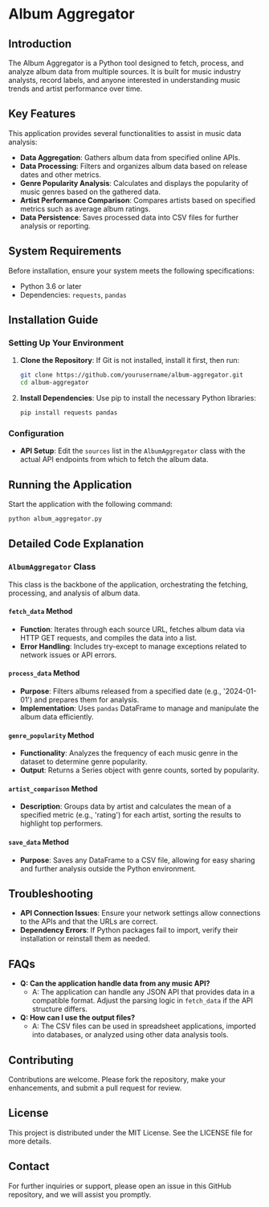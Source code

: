 # Album Aggregator

## Introduction
The Album Aggregator is a Python tool designed to fetch, process, and analyze album data from multiple sources. It is built for music industry analysts, record labels, and anyone interested in understanding music trends and artist performance over time.

## Key Features
This application provides several functionalities to assist in music data analysis:

- **Data Aggregation**: Gathers album data from specified online APIs.
- **Data Processing**: Filters and organizes album data based on release dates and other metrics.
- **Genre Popularity Analysis**: Calculates and displays the popularity of music genres based on the gathered data.
- **Artist Performance Comparison**: Compares artists based on specified metrics such as average album ratings.
- **Data Persistence**: Saves processed data into CSV files for further analysis or reporting.

## System Requirements
Before installation, ensure your system meets the following specifications:

- Python 3.6 or later
- Dependencies: `requests`, `pandas`

## Installation Guide

### Setting Up Your Environment
1. **Clone the Repository**:
   If Git is not installed, install it first, then run:
   ```bash
   git clone https://github.com/yourusername/album-aggregator.git
   cd album-aggregator
   ```

2. **Install Dependencies**:
   Use pip to install the necessary Python libraries:
   ```bash
   pip install requests pandas
   ```

### Configuration
- **API Setup**: Edit the `sources` list in the `AlbumAggregator` class with the actual API endpoints from which to fetch the album data.

## Running the Application
Start the application with the following command:
   ```bash
   python album_aggregator.py
   ```

## Detailed Code Explanation
### `AlbumAggregator` Class
This class is the backbone of the application, orchestrating the fetching, processing, and analysis of album data.

#### `fetch_data` Method
- **Function**: Iterates through each source URL, fetches album data via HTTP GET requests, and compiles the data into a list.
- **Error Handling**: Includes try-except to manage exceptions related to network issues or API errors.

#### `process_data` Method
- **Purpose**: Filters albums released from a specified date (e.g., '2024-01-01') and prepares them for analysis.
- **Implementation**: Uses `pandas` DataFrame to manage and manipulate the album data efficiently.

#### `genre_popularity` Method
- **Functionality**: Analyzes the frequency of each music genre in the dataset to determine genre popularity.
- **Output**: Returns a Series object with genre counts, sorted by popularity.

#### `artist_comparison` Method
- **Description**: Groups data by artist and calculates the mean of a specified metric (e.g., 'rating') for each artist, sorting the results to highlight top performers.

#### `save_data` Method
- **Purpose**: Saves any DataFrame to a CSV file, allowing for easy sharing and further analysis outside the Python environment.

## Troubleshooting
- **API Connection Issues**: Ensure your network settings allow connections to the APIs and that the URLs are correct.
- **Dependency Errors**: If Python packages fail to import, verify their installation or reinstall them as needed.

## FAQs
- **Q: Can the application handle data from any music API?**
  - A: The application can handle any JSON API that provides data in a compatible format. Adjust the parsing logic in `fetch_data` if the API structure differs.
- **Q: How can I use the output files?**
  - A: The CSV files can be used in spreadsheet applications, imported into databases, or analyzed using other data analysis tools.

## Contributing
Contributions are welcome. Please fork the repository, make your enhancements, and submit a pull request for review.

## License
This project is distributed under the MIT License. See the LICENSE file for more details.

## Contact
For further inquiries or support, please open an issue in this GitHub repository, and we will assist you promptly.
